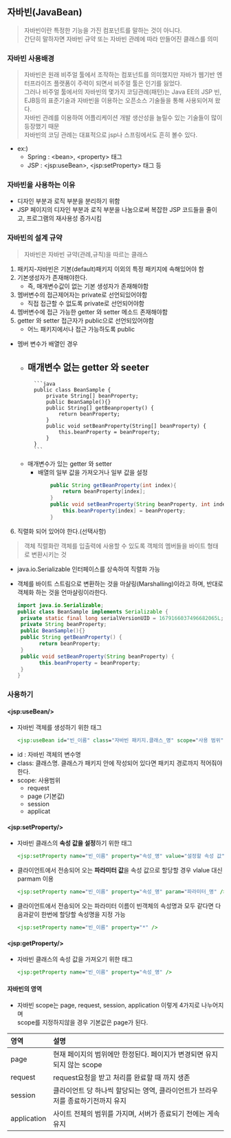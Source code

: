 ## 자바빈(JavaBean)
>자바빈이란 특정한 기능을 가진 컴포넌트를 말하는 것이 아니다.<br> 간단히 말하자면 자바빈 규약 또는 자바빈 관례에 따라 만들어진 클래스를 의미

### 자바빈 사용배경
>자바빈은 원래 비주얼 툴에서 조작하는 컴포넌트를 의미했지만 자바가 웹기반 엔터프라이즈 플랫폼이 주력이 되면서 비주얼 툴은 인기를 잃었다.<br>그러나 비주얼 툴에서의 자바빈의 몇가지 코딩관례(패턴)는 Java EE의 JSP 빈, EJB등의 표준기술과 자바빈을 이용하는 오픈소스 기술들을 통해 사용되어져 왔다.<br>자바빈 관례를 이용하여 어플리케이션 개발 생산성을 늘릴수 있는 기술들이 많이 등장했기 때문<br>자바빈의 코딩 관례는 대표적으로  jsp나 스프링에서도 흔히 볼수 있다.
- ex:)
    - Spring : &#60;bean&#62;, &#60;property&#62; 태그
    - JSP : &#60;jsp:useBean&#62;, &#60;jsp:setProperty&#62; 태그 등
### 자바빈을 사용하는 이유
- 디자인 부분과 로직 부분을 분리하기 위함
- JSP 페이지의 디자인 부분과 로직 부분을 나눔으로써 복잡한 JSP 코드들을 줄이고, 프로그램의 재사용성 증가시킴



### 자바빈의 설계 규약
> 자바빈은 자바빈 규약(관례,규칙)을 따르는 클래스 
1. 패키지-자바빈은 기본(default)패키지 이외의 특정 패키지에 속해있어야 함
2. 기본생성자가 존재해야한다.
    - 즉, 매개변수값이 없는 기본 생성자가 존재해야함
3. 멤버변수의 접근제어자는 private로 선언되있어야함
    - 직접 접근할 수 없도록 private로 선언되어야함
4. 멤버변수에 접근 가능한 getter 와 setter 메소드 존재해야함
5. getter 와 setter 접근자가 public으로 선언되있어야함
    - 어느 패키지에서나 접근 가능하도록 public
- 멤버 변수가 배열인 경우 
    - 매개변수 없는 getter 와 seeter
        - 
            ```java
            public class BeanSample {
                private String[] beanProperty;
                public BeanSample(){}
                public String[] getBeanproperty() {
                    return beanProperty;
                }
                public void setBeanProperty(String[] beanProperty) {
                    this.beanProperty = beanProperty;
                }
            }
            ```

    - 매개변수가 있는 getter 와 setter
        - 배열의 일부 값을 가져오거나 일부 값을 설정
            ```java
                public String getBeanProperty(int index){
                    return beanProperty[index];
                }
                public void setBeanProperty(String beanProperty, int index) {
                    this.beanProperty[index] = beanProperty;
                }
            ```
6. 직렬화 되어 있어야 한다.(선택사항)
> 객체 직렬화란 객체를 입출력에 사용할 수 있도록 객체의 멤버들을 바이트 형태로 변환시키는 것
- java.io.Serializable 인터페이스를 상속하여 직렬화 가능
- 객체를 바이트 스트림으로 변환하는 것을 마샬링(Marshalling)이라고 하며, 반대로 객체화 하는 것을 언마샬링이라한다.

    ```java 
    import java.io.Serializable;
    public class BeanSample implements Serializable {
     private static final long serialVersionUID = 1679166037496682065L;
     private String beanProperty;
     public BeanSample(){}
     public String getBeanProperty() {
           return beanProperty;
     }
     public void setBeanProperty(String beanProperty) {
           this.beanProperty = beanProperty;
     }
    }

    ```
### 사용하기
#### **&#60;jsp:useBean/&#62;**
- 자바빈 객체를 생성하기 위한 태그
    ```jsp
    <jsp:useBean id="빈_이름" class="자바빈 패키지.클래스_명" scope="사용 범위" />
    ```
- id : 자바빈 객체의 변수명
- class: 클래스명. 클래스가 패키지 안에 작성되어 있다면 패키지 경로까지 적어줘야한다.
- scope: 사용범위
    - request
    - page (기본값)
    - session
    - applicat
#### **&#60;jsp:setProperty/&#62;**
- 자바빈 클래스의 **속성 값을 설정**하기 위한 태그
    ```jsp
    <jsp:setProperty name="빈_이름" property="속성_명" value="설정할 속성 값" />

    ```
- 클라이언트에서 전송되어 오는 **파라미터 값**을 속성 값으로 할당할 경우 vlalue 대신 parmam 이용
    ```jsp
    <jsp:setProperty name="빈_이름" property="속성_명" param="파라미터_명" />
    ```
- 클라이언트에서 전송되어 오는 파라미터 이름이 빈객체의 속성명과 모두 같다면 다음과같이 한번에 할당할 속성명을 지정 가능
    ```jsp
    <jsp:setProperty name="빈_이름" property="*" />
    ```

#### **&#60;jsp:getProperty/&#62;**
- 자바빈 클래스의 속성 값을 가져오기 위한 태그
    ```jsp
    <jsp:getProperty name="빈_이름" property="속성_명" />
    ```

#### 자바빈의 영역
- 자바빈 scope는 page, request, session, application 이렇게 4가지로 나누어지며<br> scope를 지정하지않을 경우 기본값은 page가 된다.

|영역|설명|
|:--|:--|
|page|현재 페이지의 범위에만 한정된다. 페이지가 변경되면 유지되지 않는 scope|
|request|request요청을 받고 처리를 완료할 때 까지 생존|
|session|클라이언트 당 하나씩 할당되는 영역, 클라이언트가 브라우저를 종료하기전까지 유지|
|application|사이트 전체의 범위를 가지며, 서버가 종료되기 전에는 게속 유지|